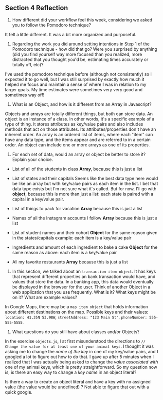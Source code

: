 ## Section 4 Reflection

1. How different did your workflow feel this week, considering we asked you to follow the Pomodoro technique?

It felt a little different. It was a bit more organized and purposeful.


1. Regarding the work you did around setting intentions in Step 1 of the Pomodoro technique - how did that go? Were you surprised by anything (did you find yourself way more focused than you realized, more distracted that you thought you'd be, estimating times accurately or totally off, etc)?

I've used the pomodoro technique before (although not consistently) so I expected it to go well, but I was still surprised by exactly how much it helped me focus and maintain a sense of where I was in relation to my larger goals. My time estimates were sometimes very very good and sometimes way off!


1. What is an Object, and how is it different from an Array in Javascript?

Objects and arrays are totally different things, but both can store data. An object is an instance of a class. In other words, it's a specific example of a type of thing. It stores attributes as key/value pairs and also includes methods that act on those attributes. Its attributes/properties don't have an inherent order. An array is an ordered list of items, where each "item" can have any data type, and the items appear and are referred to in a certain order. An object can include one or more arrays as one of its properties.


1. For each set of data, would an array or object be better to store it? Explain your choice.

  * List of all of the students in class
    **Array**, because this is just a list

  * List of states and their capitals
    Seems like the best data type here would be like an array but with key/value pairs as each item in the list. I bet that data type exists but I'm not sure what it's called. But for now, I'll go with **object**, because this is more than just a list: each state is paired with a capital in a key/value pair.

  * List of things to pack for vacation
    **Array** because this is just a list

  * Names of all the Instagram accounts I follow
    **Array** because this is just a list

  * List of student names and their cohort
    **Object** for the same reason given in the states/capitals example: each item is a key/value pair

  * Ingredients and amount of each ingredient to bake a cake
    **Object** for the same reason as above: each item is a key/value pair

  * All my favorite restaurants
    **Array** because this is just a list


1. In this section, we talked about an `transaction item object`. It has keys that represent different properties an bank transaction would have, and values that store the data. In a banking app, this data would eventually be displayed in the browser for the user. Think of another Object in a web application that you use frequently. What is it? What keys might be on it? What are example values?

In Google Maps, there may be a `map item object` that holds information about different destinations on the map. Possible keys and their values: `location: 41.35N 53.98W`, `streetAddress: "123 Main St"`, `phoneNumber: 555-555-5555`.


1. What questions do you still have about classes and/or Objects?

In the exercise `objects.js`, I at first misunderstood the directions to `// Change the value for at least one of your animal keys`. I thought it was asking me to change the *name of the key* in one of my key/value pairs, and I googled a lot to figure out how to do that. I gave up after 5 minutes when I realized that I was actually being asked to change the *value associated with* one of my animal keys, which is pretty straightforward. So my question now is, is there an easy way to change a *key name* in an object literal?

Is there a way to create an object literal and have a key with no assigned value (the value would be undefined)
? Not able to figure that out with a quick google.
